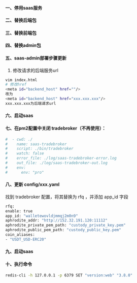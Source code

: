 

#### 一、停用saas服务
#### 二、替换后端包
#### 三、替换前端包
#### 四、替换admin包

#### 五、saas-admin部署步骤更新

1. 修改请求的后端服务url
```bash
vim index.html
# 修改href
<meta id="backend_host" href=""/>
改为
<meta id="backend_host" href="xxx.xxx.xxx"/>
xxx.xxx.xxx为后端请求url
```

#### 六、启动saas
#### 七、在pm2配置中关闭 tradebroker（不再使用）：
```bash
#  - cwd: ./
#    name: saas-tradebroker
#    script: ./bin/tradebroker
#    watch: false
#    error_file: ./log/saas-tradebroker-error.log
#    out_file: ./log/saas-tradebroker-out.log
#    env:
#      env: "pro"
```
#### 八、更新 config/xxx.yaml
找到 tradebroker 配置，将其替换为 rfq ，并添加 app_id 字段
```bash
rfq:
enable: true
app_id: "walletewovldjmmqj2m0n9"
aphrodite_addr: "http://152.32.191.120:11112"
aphrodite_private_pem_path: "custody_private_key.pem"
aphrodite_public_pem_path: "custody_public_key.pem"
coin_aliases:
- "USDT_USD-ERC20"
```
#### 九、启动saas
#### 十、执行命令
 ```bash
 redis-cli -h 127.0.0.1 -p 6379 SET "version:web" "3.8.0"
 ```
